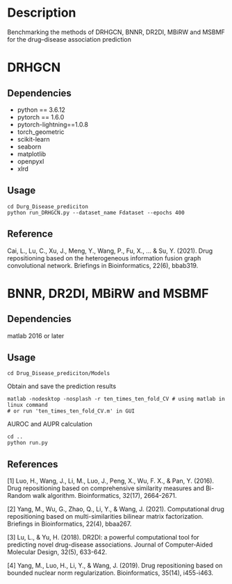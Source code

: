 
# Description

Benchmarking the methods of DRHGCN, BNNR, DR2DI, MBiRW and MSBMF for the drug–disease association prediction

# DRHGCN
## Dependencies
* python == 3.6.12
* pytorch == 1.6.0
* pytorch-lightning==1.0.8
* torch_geometric
* scikit-learn 
* seaborn
* matplotlib
* openpyxl
* xlrd
## Usage
```
cd Durg_Disease_prediciton
python run_DRHGCN.py --dataset_name Fdataset --epochs 400
```
## Reference
Cai, L., Lu, C., Xu, J., Meng, Y., Wang, P., Fu, X., ... & Su, Y. (2021). Drug repositioning based on the heterogeneous information fusion graph convolutional network. Briefings in Bioinformatics, 22(6), bbab319.

# BNNR, DR2DI, MBiRW and MSBMF
## Dependencies
matlab 2016 or later
## Usage
```
cd Drug_Disease_prediciton/Models
```
Obtain and save the prediction results
```
matlab -nodesktop -nosplash -r ten_times_ten_fold_CV # using matlab in linux command
# or run 'ten_times_ten_fold_CV.m' in GUI
```
AUROC and AUPR calculation
```
cd ..
python run.py
```
## References
[1] Luo, H., Wang, J., Li, M., Luo, J., Peng, X., Wu, F. X., & Pan, Y. (2016). Drug repositioning based on comprehensive similarity measures and Bi-Random walk algorithm. Bioinformatics, 32(17), 2664-2671.

[2] Yang, M., Wu, G., Zhao, Q., Li, Y., & Wang, J. (2021). Computational drug repositioning based on multi-similarities bilinear matrix factorization. Briefings in Bioinformatics, 22(4), bbaa267.

[3] Lu, L., & Yu, H. (2018). DR2DI: a powerful computational tool for predicting novel drug-disease associations. Journal of Computer-Aided Molecular Design, 32(5), 633-642.

[4] Yang, M., Luo, H., Li, Y., & Wang, J. (2019). Drug repositioning based on bounded nuclear norm regularization. Bioinformatics, 35(14), i455-i463.
